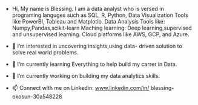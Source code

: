 -  Hi, 
 My name is Blessing. I am a data analyst who is versed in programing languges such as  SQL, R, Python,
Data Visualization Tools like PowerBI, Tableau and Matplotib.
Data Analysis Tools like: Numpy,Pandas,scikit-learn
Maching learning: Deep learning,supervised and unsupervised learning.
Cloud platforms like AWS, GCP, and Azure.

- 👀 I’m interested in uncovering insights,using data- driven solution to solve real world problems.

- 🌱 I’m currently learning Everything to help build my carrer in Data.

- 💞️ I’m currently working on building my data analytics skills.

- 📫 Connect with me on Linkedin: www.linkedin.com/in/
blessing-okosun-30a548228


<!---
Blessing-5-data/Blessing-5-data is a ✨ special ✨ repository because its `README.md` (this file) appears on your GitHub profile.
You can click the Preview link to take a look at your changes.
--->
